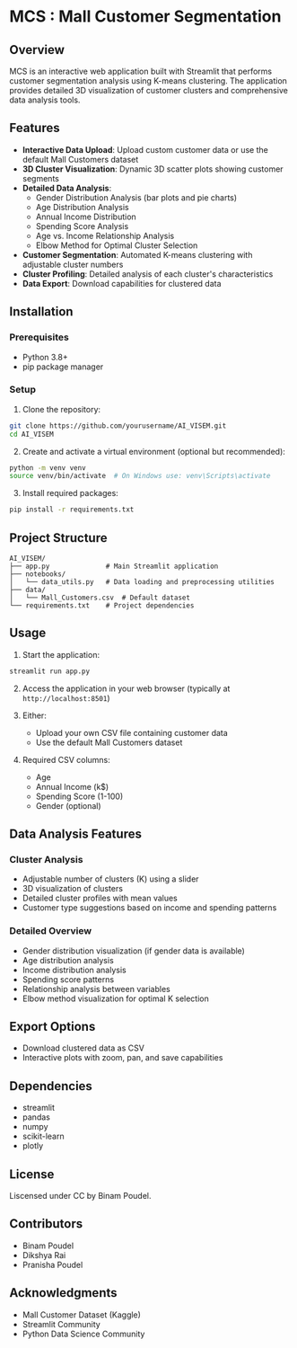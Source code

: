 # MCS : Mall Customer Segmentation 

## Overview
MCS is an interactive web application built with Streamlit that performs customer segmentation analysis using K-means clustering. The application provides detailed 3D visualization of customer clusters and comprehensive data analysis tools.

## Features
- **Interactive Data Upload**: Upload custom customer data or use the default Mall Customers dataset
- **3D Cluster Visualization**: Dynamic 3D scatter plots showing customer segments
- **Detailed Data Analysis**:
  - Gender Distribution Analysis (bar plots and pie charts)
  - Age Distribution Analysis
  - Annual Income Distribution
  - Spending Score Analysis
  - Age vs. Income Relationship Analysis
  - Elbow Method for Optimal Cluster Selection
- **Customer Segmentation**: Automated K-means clustering with adjustable cluster numbers
- **Cluster Profiling**: Detailed analysis of each cluster's characteristics
- **Data Export**: Download capabilities for clustered data

## Installation

### Prerequisites
- Python 3.8+
- pip package manager

### Setup
1. Clone the repository:
```bash
git clone https://github.com/yourusername/AI_VISEM.git
cd AI_VISEM
```

2. Create and activate a virtual environment (optional but recommended):
```bash
python -m venv venv
source venv/bin/activate  # On Windows use: venv\Scripts\activate
```

3. Install required packages:
```bash
pip install -r requirements.txt
```

## Project Structure
```
AI_VISEM/
├── app.py              # Main Streamlit application
├── notebooks/
│   └── data_utils.py   # Data loading and preprocessing utilities
├── data/
│   └── Mall_Customers.csv  # Default dataset
└── requirements.txt    # Project dependencies
```

## Usage

1. Start the application:
```bash
streamlit run app.py
```

2. Access the application in your web browser (typically at `http://localhost:8501`)

3. Either:
   - Upload your own CSV file containing customer data
   - Use the default Mall Customers dataset

4. Required CSV columns:
   - Age
   - Annual Income (k$)
   - Spending Score (1-100)
   - Gender (optional)

## Data Analysis Features

### Cluster Analysis
- Adjustable number of clusters (K) using a slider
- 3D visualization of clusters
- Detailed cluster profiles with mean values
- Customer type suggestions based on income and spending patterns

### Detailed Overview
- Gender distribution visualization (if gender data is available)
- Age distribution analysis
- Income distribution analysis
- Spending score patterns
- Relationship analysis between variables
- Elbow method visualization for optimal K selection

## Export Options
- Download clustered data as CSV
- Interactive plots with zoom, pan, and save capabilities

## Dependencies
- streamlit
- pandas
- numpy
- scikit-learn
- plotly

## License
Liscensed under CC by Binam Poudel.

## Contributors
- Binam Poudel
- Dikshya Rai
- Pranisha Poudel

## Acknowledgments
- Mall Customer Dataset (Kaggle)
- Streamlit Community
- Python Data Science Community